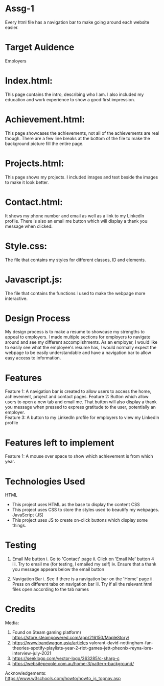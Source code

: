 # Assg-1
Every html file has a navigation bar to make going around each website easier. 

# Target Auidence 
Employers 

# Index.html:
This page contains the intro, describing who I am. 
I also included my education and work experience to show a good first impression. 

# Achievement.html:
This page showcases the achievements, not all of the achievements are real though. 
There are a few line breaks at the bottom of the file to make the background picture fill the entire page. 

# Projects.html:
This page shows my projects. I included images and text beside the images to make it look better.

# Contact.html:
It shows my phone number and email as well as a link to my LinkedIn profile. 
There is also an email me button which will display a thank you message when clicked. 

# Style.css:
The file that contains my styles for different classes, ID and elements.

# Javascript.js:
The file that contains the functions I used to make the webpage more interactive. 

# Design Process
My design process is to make a resume to showcase my strengths to appeal to employers. I made multiple sections for employers to navigate around and see my different accomplishments. As an employer, I would like to easily see what the employee's resume has, I would normally expect the webpage to be easily understandable and have a navigation bar to allow easy access to information. 

# Features 
Feature 1: A navigation bar is created to allow users to access the home, achievement, project and contact pages. 
Feature 2: Button which allow users to open a new tab and email me. That button will also display a thank you message when pressed to express gratitude to the user, potentially an employer.  
Feature 3: A button to my LinkedIn profile for employers to view my LinkedIn profile

# Features left to implement
Feature 1: A mouse over space to show which achievement is from which year. 

# Technologies Used
HTML
- This project uses HTML as the base to display the content
CSS 
- This project uses CSS to store the styles used to beautify my webpages. 
JavaScript (JS)
- This project uses JS to create on-click buttons which display some things. 

# Testing 
1. Email Me button 
    i. Go to 'Contact' page
    ii. Click on 'Email Me' button 4
    iii. Try to email me (for testing, I emailed my self)
    iv. Ensure that a thank you message appears below the email button

2. Navigation Bar
    i. See if there is a navigation bar on the 'Home' page
    ii. Press on different tabs on navigation bar 
    iii. Try if all the relevant html files open according to the tab names 

# Credits
Media: 
1. Found on Steam gaming platform) https://store.steampowered.com/app/216150/MapleStory/
2. https://www.bandwagon.asia/articles valorant-david-nottingham-fan-theories-spotify-playlists-year-2-riot-games-jett-pheonix-reyna-lore-interview-july-2021
3. https://seeklogo.com/vector-logo/363285/c-sharp-c
4. https://websitepeople.com.au/home-3/pattern-background/ 

Acknowledgements:
https://www.w3schools.com/howto/howto_js_topnav.asp 
